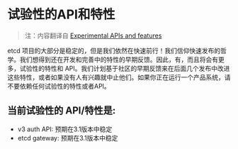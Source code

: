 # 试验性的API和特性

> 注：内容翻译自 [Experimental APIs and features](https://github.com/coreos/etcd/blob/master/Documentation/dev-guide/experimental_apis.md)

etcd 项目的大部分是稳定的，但是我们依然在快速前行！我们信仰快速发布的哲学。我们想得到还在开发和完善中的特性的早期反馈。因此，有，而且将会有更多，试验性的特性和 API。我们计划基于社区的早期反馈来在后面几个发布中改进这些特性，或者如果没有人有兴趣就中止他们。如果你正在运行一个产品系统，请不要依赖任何试验性的特性或者API。


## 当前试验性的 API/特性是:

- v3 auth API: 预期在3.1版本中稳定
- etcd gateway: 预期在3.1版本中稳定
